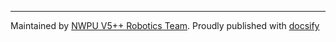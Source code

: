 ****



Maintained by [NWPU V5++ Robotics Team](https://github.com/nwpu-v5-team). Proudly published with [docsify](https://docsify.js.org)
